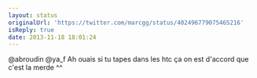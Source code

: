 ```yaml
---
layout: status
originalUrl: 'https://twitter.com/marcgg/status/402496779075465216'
isReply: true
date: 2013-11-18 18:01:24
---
```


@abroudin @ya_f Ah ouais si tu tapes dans les htc ça on est d'accord que c'est la merde ^^
